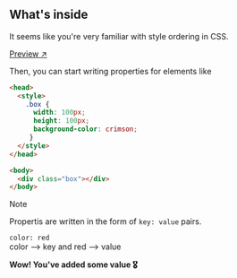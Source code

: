 ## What's inside

It seems like you're very familiar with style ordering in CSS.

<a href="https://codesandbox.io/p/sandbox/03-properties-defining-25plrm">Preview ↗</a>

Then, you can start writing properties for elements like

```html
<head>
  <style>
    .box {
      width: 100px;
      height: 100px;
      background-color: crimson;
     }
  </style>
</head>

<body>
  <div class="box"></div>
</body>
```

> [!note]
>
> Propertis are written in the form of `key: value` pairs.
>
> `color: red`\
> color --> key and red --> value

**Wow! You've added some value 🎖️**
